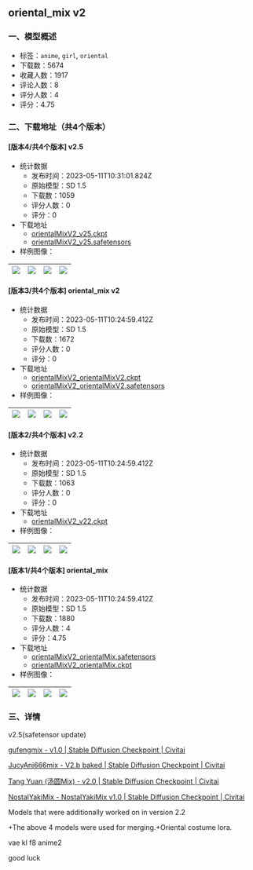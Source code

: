 ## oriental_mix v2
### 一、模型概述

- 标签：`anime`, `girl`, `oriental`
- 下载数：5674
- 收藏人数：1917
- 评论人数：8
- 评分人数：4
- 评分：4.75

### 二、下载地址（共4个版本）

#### [版本4/共4个版本] v2.5

- 统计数据
  - 发布时间：2023-05-11T10:31:01.824Z
  - 原始模型：SD 1.5
  - 下载数：1059
  - 评分人数：0
  - 评分：0
- 下载地址
  - [orientalMixV2_v25.ckpt](https://civitai.com/api/download/models/67894?type=Model&format=PickleTensor&size=pruned&fp=fp16)
  - [orientalMixV2_v25.safetensors](https://civitai.com/api/download/models/67894)
- 样例图像：

| <img src="https://image.civitai.com/xG1nkqKTMzGDvpLrqFT7WA/3a608f5b-cfc8-4b0f-b23f-50c5229ad8a7/width=450/754834.jpeg" /> | <img src="https://image.civitai.com/xG1nkqKTMzGDvpLrqFT7WA/aa6165f7-65f6-435a-9fe2-7daa6c2b823d/width=450/754846.jpeg" /> | <img src="https://image.civitai.com/xG1nkqKTMzGDvpLrqFT7WA/b5046ed1-b856-4037-8b27-59071b156ef8/width=450/754838.jpeg" /> | <img src="https://image.civitai.com/xG1nkqKTMzGDvpLrqFT7WA/8b259e3e-5444-40d3-8533-ff823b0b79fa/width=450/754832.jpeg" /> |
| ---- | ---- | ---- | ---- |

#### [版本3/共4个版本] oriental_mix v2

- 统计数据
  - 发布时间：2023-05-11T10:24:59.412Z
  - 原始模型：SD 1.5
  - 下载数：1672
  - 评分人数：0
  - 评分：0
- 下载地址
  - [orientalMixV2_orientalMixV2.ckpt](https://civitai.com/api/download/models/31218?type=Model&format=PickleTensor&size=full&fp=fp16)
  - [orientalMixV2_orientalMixV2.safetensors](https://civitai.com/api/download/models/31218)
- 样例图像：

| <img src="https://image.civitai.com/xG1nkqKTMzGDvpLrqFT7WA/ed761f81-3626-4b97-964d-0d424b0a1e00/width=450/355128.jpeg" /> | <img src="https://image.civitai.com/xG1nkqKTMzGDvpLrqFT7WA/59365bb2-8c49-4efc-960d-529afeb8a500/width=450/355112.jpeg" /> | <img src="https://image.civitai.com/xG1nkqKTMzGDvpLrqFT7WA/1a34b149-05b8-4fd9-0208-13667bd39500/width=450/355126.jpeg" /> | <img src="https://image.civitai.com/xG1nkqKTMzGDvpLrqFT7WA/738079d8-d266-4410-6d01-a7e751bbc200/width=450/355125.jpeg" /> |
| ---- | ---- | ---- | ---- |

#### [版本2/共4个版本] v2.2

- 统计数据
  - 发布时间：2023-05-11T10:24:59.412Z
  - 原始模型：SD 1.5
  - 下载数：1063
  - 评分人数：0
  - 评分：0
- 下载地址
  - [orientalMixV2_v22.ckpt](https://civitai.com/api/download/models/47998)
- 样例图像：

| <img src="https://image.civitai.com/xG1nkqKTMzGDvpLrqFT7WA/2169f71d-ddba-445d-dc82-81b1ed31f100/width=450/516194.jpeg" /> | <img src="https://image.civitai.com/xG1nkqKTMzGDvpLrqFT7WA/e2e41952-9b42-4546-37a7-fd11285ca500/width=450/516198.jpeg" /> | <img src="https://image.civitai.com/xG1nkqKTMzGDvpLrqFT7WA/ce0ded7b-3089-49b8-1605-1059b176e900/width=450/516201.jpeg" /> | <img src="https://image.civitai.com/xG1nkqKTMzGDvpLrqFT7WA/4c0c22ad-1a7f-4865-ab69-e8969e89e600/width=450/516191.jpeg" /> |
| ---- | ---- | ---- | ---- |

#### [版本1/共4个版本] oriental_mix

- 统计数据
  - 发布时间：2023-05-11T10:24:59.412Z
  - 原始模型：SD 1.5
  - 下载数：1880
  - 评分人数：4
  - 评分：4.75
- 下载地址
  - [orientalMixV2_orientalMix.safetensors](https://civitai.com/api/download/models/19348)
  - [orientalMixV2_orientalMix.ckpt](https://civitai.com/api/download/models/19348?type=Model&format=PickleTensor&size=full&fp=fp16)
- 样例图像：

| <img src="https://image.civitai.com/xG1nkqKTMzGDvpLrqFT7WA/8c7f48a9-b678-45de-b5a7-d74011a4de00/width=450/209564.jpeg" /> | <img src="https://image.civitai.com/xG1nkqKTMzGDvpLrqFT7WA/e0d042c9-618f-40ab-9d00-7b892b006300/width=450/209567.jpeg" /> | <img src="https://image.civitai.com/xG1nkqKTMzGDvpLrqFT7WA/f8a9a1db-09c7-4d3c-b845-978e71ec6700/width=450/202775.jpeg" /> | <img src="https://image.civitai.com/xG1nkqKTMzGDvpLrqFT7WA/d91bc491-4f42-4c22-86b6-4269f6d13200/width=450/209566.jpeg" /> |
| ---- | ---- | ---- | ---- |


### 三、详情
<p>v2.5(safetensor update)</p><p><a target="_blank" rel="ugc" href="https://civitai.com/models/58011?modelVersionId=62462">gufengmix - v1.0 | Stable Diffusion Checkpoint | Civitai</a></p><p><a target="_blank" rel="ugc" href="https://civitai.com/models/29578?modelVersionId=43883">JucyAni666mix - V2.b baked | Stable Diffusion Checkpoint | Civitai</a></p><p><a target="_blank" rel="ugc" href="https://civitai.com/models/47464/tang-yuan-mix">Tang Yuan (汤圆Mix) - v2.0 | Stable Diffusion Checkpoint | Civitai</a></p><p><a target="_blank" rel="ugc" href="https://civitai.com/models/48590?modelVersionId=53185">NostalYakiMix - NostalYakiMix v1.0 | Stable Diffusion Checkpoint | Civitai</a></p><p>Models that were additionally worked on in version 2.2</p><p>+The above 4 models were used for merging.+Oriental costume lora.</p><p>vae kl f8 anime2</p><p>good luck</p>